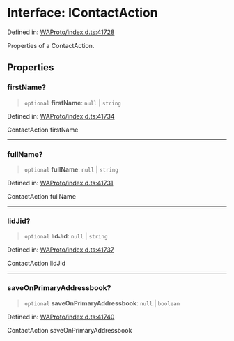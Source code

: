 # Interface: IContactAction

Defined in: [WAProto/index.d.ts:41728](https://github.com/Fokusdotid/Baileys/blob/abcb8d9f2160683543784d4a7641ec0f8c55ed7e/WAProto/index.d.ts#L41728)

Properties of a ContactAction.

## Properties

### firstName?

> `optional` **firstName**: `null` \| `string`

Defined in: [WAProto/index.d.ts:41734](https://github.com/Fokusdotid/Baileys/blob/abcb8d9f2160683543784d4a7641ec0f8c55ed7e/WAProto/index.d.ts#L41734)

ContactAction firstName

***

### fullName?

> `optional` **fullName**: `null` \| `string`

Defined in: [WAProto/index.d.ts:41731](https://github.com/Fokusdotid/Baileys/blob/abcb8d9f2160683543784d4a7641ec0f8c55ed7e/WAProto/index.d.ts#L41731)

ContactAction fullName

***

### lidJid?

> `optional` **lidJid**: `null` \| `string`

Defined in: [WAProto/index.d.ts:41737](https://github.com/Fokusdotid/Baileys/blob/abcb8d9f2160683543784d4a7641ec0f8c55ed7e/WAProto/index.d.ts#L41737)

ContactAction lidJid

***

### saveOnPrimaryAddressbook?

> `optional` **saveOnPrimaryAddressbook**: `null` \| `boolean`

Defined in: [WAProto/index.d.ts:41740](https://github.com/Fokusdotid/Baileys/blob/abcb8d9f2160683543784d4a7641ec0f8c55ed7e/WAProto/index.d.ts#L41740)

ContactAction saveOnPrimaryAddressbook
